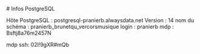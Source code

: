 # Infos PostgreSQL

Hôte PostgreSQL : postgresql-pranierb.alwaysdata.net
Version : 14
nom du schéma : pranierb_brunetqu_vercorsmusique
login : pranierb
mdp : Bsftj8a76m2457N

mdp ssh: 02l!9gXR#mQb